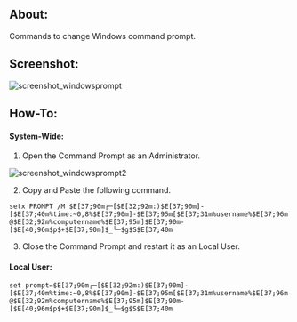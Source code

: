 ## About:

Commands to change Windows command prompt.

## Screenshot:

![screenshot_windowsprompt](https://user-images.githubusercontent.com/83188092/118001151-bf177400-b346-11eb-8056-0425bcefd668.png)

## How-To:

#### System-Wide:

1. Open the Command Prompt as an Administrator.

![screenshot_windowsprompt2](https://user-images.githubusercontent.com/83188092/118002821-49aca300-b348-11eb-9efb-fe5c4cccdb9b.png)   

2. Copy and Paste the following command.   

`setx PROMPT /M $E[37;90m┌─[$E[32;92m:)$E[37;90m]-[$E[37;40m%time:~0,8%$E[37;90m]-$E[37;95m[$E[37;31m%username%$E[37;96m@$E[32;92m%computername%$E[37;95m]$E[37;90m-[$E[40;96m$p$+$E[37;90m]$_└─$g$S$E[37;40m`

3. Close the Command Prompt and restart it as an Local User.   

#### Local User:

`set prompt=$E[37;90m┌─[$E[32;92m:)$E[37;90m]-[$E[37;40m%time:~0,8%$E[37;90m]-$E[37;95m[$E[37;31m%username%$E[37;96m@$E[32;92m%computername%$E[37;95m]$E[37;90m-[$E[40;96m$p$+$E[37;90m]$_└─$g$S$E[37;40m`
